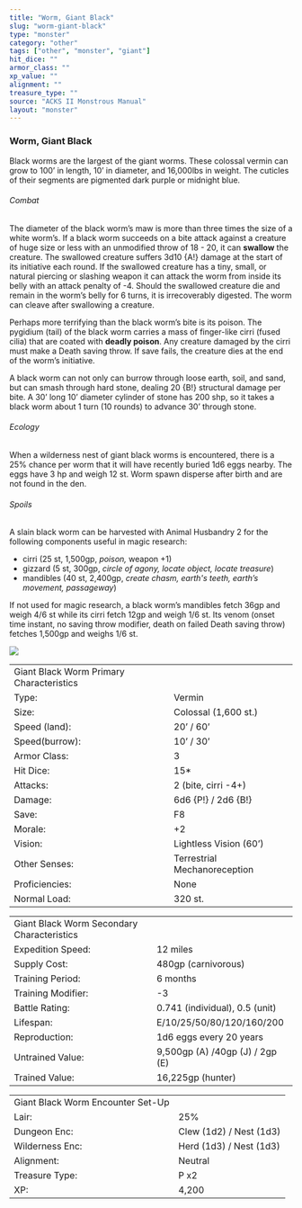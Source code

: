 ```yaml
---
title: "Worm, Giant Black"
slug: "worm-giant-black"
type: "monster"
category: "other"
tags: ["other", "monster", "giant"]
hit_dice: ""
armor_class: ""
xp_value: ""
alignment: ""
treasure_type: ""
source: "ACKS II Monstrous Manual"
layout: "monster"
---
```


### Worm, Giant Black

Black worms are the largest of the giant worms. These colossal vermin can grow to 100’ in length,
10’ in diameter, and 16,000lbs in weight. The cuticles of their segments are pigmented dark purple
or midnight blue.

###### Combat

The diameter of the black worm’s maw is more than three times the size of a white worm’s. If a
black worm succeeds on a bite attack against a creature of huge size or less with an unmodified
throw of 18 - 20, it can **swallow** the creature. The swallowed creature suffers 3d10 {A!} damage
at the start of its initiative each round. If the swallowed creature has a tiny, small, or natural
piercing or slashing weapon it can attack the worm from inside its belly with an attack penalty of
-4. Should the swallowed creature die and remain in the worm’s belly for 6 turns, it is
irrecoverably digested. The worm can cleave after swallowing a creature.

Perhaps more terrifying than the black worm’s bite is its poison. The pygidium (tail) of the black
worm carries a mass of finger-like cirri (fused cilia) that are coated with **deadly poison**. Any
creature damaged by the cirri must make a Death saving throw. If save fails, the creature dies at
the end of the worm’s initiative.

A black worm can not only can burrow through loose earth, soil, and sand, but can smash through
hard stone, dealing 20 {B!} structural damage per bite. A 30’ long 10’ diameter cylinder of stone
has 200 shp, so it takes a black worm about 1 turn (10 rounds) to advance 30’ through stone.

###### Ecology

When a wilderness nest of giant black worms is encountered, there is a 25% chance per worm that it
will have recently buried 1d6 eggs nearby. The eggs have 3 hp and weigh 12 st. Worm spawn disperse
after birth and are not found in the den.

###### Spoils

A slain black worm can be harvested with Animal Husbandry 2 for the following components useful in
magic research:

* cirri (25 st, 1,500gp, *poison,* weapon +1)
* gizzard (5 st, 300gp, *circle of agony, locate object, locate treasure*)
* mandibles (40 st, 2,400gp, *create chasm, earth's teeth, earth’s movement, passageway*)

If not used for magic research, a black worm’s mandibles fetch 36gp and weigh 4/6 st while its
cirri fetch 12gp and weigh 1/6 st. Its venom (onset time instant, no saving throw modifier, death on
failed Death saving throw) fetches 1,500gp and weighs 1/6 st.

![](data:image/png;base64...)

|  |  |
| --- | --- |
| Giant Black Worm Primary Characteristics | |
| Type: | Vermin |
| Size: | Colossal (1,600 st.) |
| Speed (land): | 20’ / 60’ |
| Speed(burrow): | 10’ / 30’ |
| Armor Class: | 3 |
| Hit Dice: | 15\* |
| Attacks: | 2 (bite, cirri -4+) |
| Damage: | 6d6 {P!} / 2d6 {B!} |
| Save: | F8 |
| Morale: | +2 |
| Vision: | Lightless Vision (60’) |
| Other Senses: | Terrestrial Mechanoreception |
| Proficiencies: | None |
| Normal Load: | 320 st. |

|  |  |
| --- | --- |
| Giant Black Worm Secondary Characteristics | |
| Expedition Speed: | 12 miles |
| Supply Cost: | 480gp (carnivorous) |
| Training Period: | 6 months |
| Training Modifier: | -3 |
| Battle Rating: | 0.741 (individual), 0.5 (unit) |
| Lifespan: | E/10/25/50/80/120/160/200 |
| Reproduction: | 1d6 eggs every 20 years |
| Untrained Value: | 9,500gp (A) /40gp (J) / 2gp (E) |
| Trained Value: | 16,225gp (hunter) |

|  |  |
| --- | --- |
| Giant Black Worm Encounter Set-Up | |
| Lair: | 25% |
| Dungeon Enc: | Clew (1d2) / Nest (1d3) |
| Wilderness Enc: | Herd (1d3) / Nest (1d3) |
| Alignment: | Neutral |
| Treasure Type: | P x2 |
| XP: | 4,200 |

